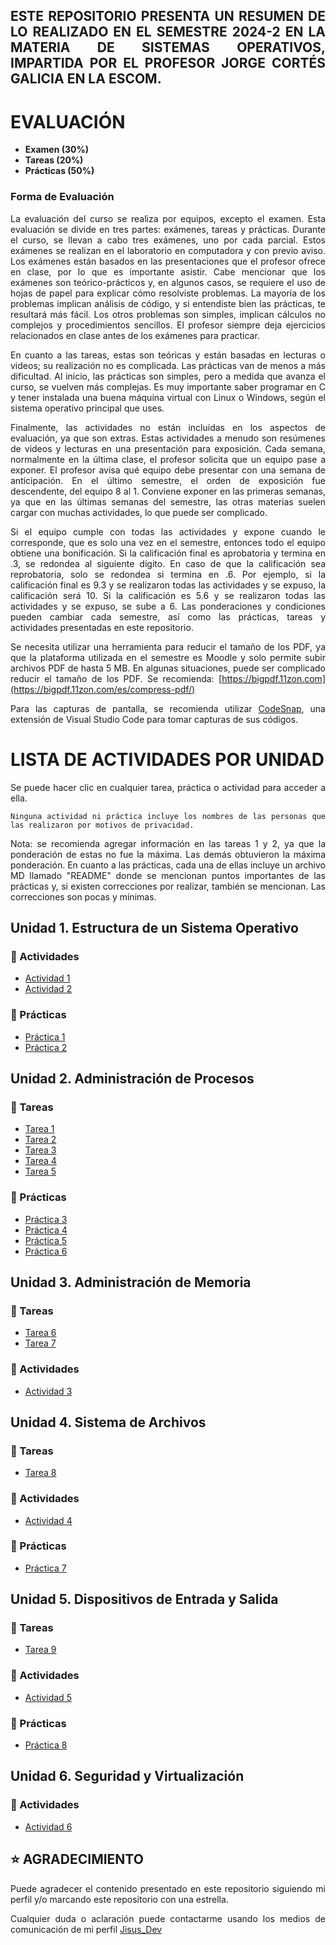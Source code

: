 <div style="text-align: justify;">

## ESTE REPOSITORIO PRESENTA UN RESUMEN DE LO REALIZADO EN EL SEMESTRE 2024-2 EN LA MATERIA DE SISTEMAS OPERATIVOS, IMPARTIDA POR EL PROFESOR JORGE CORTÉS GALICIA EN LA ESCOM.

# EVALUACIÓN

- **Examen (30%)**
- **Tareas (20%)**
- **Prácticas (50%)**

### Forma de Evaluación

La evaluación del curso se realiza por equipos, excepto el examen. Esta evaluación se divide en tres partes: exámenes, tareas y prácticas. Durante el curso, se llevan a cabo tres exámenes, uno por cada parcial. Estos exámenes se realizan en el laboratorio en computadora y con previo aviso. Los exámenes están basados en las presentaciones que el profesor ofrece en clase, por lo que es importante asistir. Cabe mencionar que los exámenes son teórico-prácticos y, en algunos casos, se requiere el uso de hojas de papel para explicar cómo resolviste problemas. La mayoría de los problemas implican análisis de código, y si entendiste bien las prácticas, te resultará más fácil. Los otros problemas son simples, implican cálculos no complejos y procedimientos sencillos. El profesor siempre deja ejercicios relacionados en clase antes de los exámenes para practicar.

En cuanto a las tareas, estas son teóricas y están basadas en lecturas o videos; su realización no es complicada. Las prácticas van de menos a más dificultad. Al inicio, las prácticas son simples, pero a medida que avanza el curso, se vuelven más complejas. Es muy importante saber programar en C y tener instalada una buena máquina virtual con Linux o Windows, según el sistema operativo principal que uses.

Finalmente, las actividades no están incluidas en los aspectos de evaluación, ya que son extras. Estas actividades a menudo son resúmenes de videos y lecturas en una presentación para exposición. Cada semana, normalmente en la última clase, el profesor solicita que un equipo pase a exponer. El profesor avisa qué equipo debe presentar con una semana de anticipación. En el último semestre, el orden de exposición fue descendente, del equipo 8 al 1. Conviene exponer en las primeras semanas, ya que en las últimas semanas del semestre, las otras materias suelen cargar con muchas actividades, lo que puede ser complicado.

Si el equipo cumple con todas las actividades y expone cuando le corresponde, que es solo una vez en el semestre, entonces todo el equipo obtiene una bonificación. Si la calificación final es aprobatoria y termina en .3, se redondea al siguiente dígito. En caso de que la calificación sea reprobatoria, solo se redondea si termina en .6. Por ejemplo, si la calificación final es 9.3 y se realizaron todas las actividades y se expuso, la calificación será 10. Si la calificación es 5.6 y se realizaron todas las actividades y se expuso, se sube a 6. Las ponderaciones y condiciones pueden cambiar cada semestre, así como las prácticas, tareas y actividades presentadas en este repositorio.

Se necesita utilizar una herramienta para reducir el tamaño de los PDF, ya que la plataforma utilizada en el semestre es Moodle y solo permite subir archivos PDF de hasta 5 MB. En algunas situaciones, puede ser complicado reducir el tamaño de los PDF. Se recomienda: [https://bigpdf.11zon.com](https://bigpdf.11zon.com/es/compress-pdf/)


Para las capturas de pantalla, se recomienda utilizar [CodeSnap](https://marketplace.visualstudio.com/items?itemName=adpyke.codesnap), una extensión de Visual Studio Code para tomar capturas de sus códigos.

# LISTA DE ACTIVIDADES POR UNIDAD

Se puede hacer clic en cualquier tarea, práctica o actividad para acceder a ella.

`Ninguna actividad ni práctica incluye los nombres de las personas que las realizaron por motivos de privacidad.`

Nota: se recomienda agregar información en las tareas 1 y 2, ya que la ponderación de estas no fue la máxima. Las demás obtuvieron la máxima ponderación. En cuanto a las prácticas, cada una de ellas incluye un archivo MD llamado "README" donde se mencionan puntos importantes de las prácticas y, si existen correcciones por realizar, también se mencionan. Las correcciones son pocas y mínimas.

## Unidad 1. Estructura de un Sistema Operativo

### 📝 Actividades

- [Actividad 1](Unidad%201.%20Estructura%20de%20un%20Sistema%20Operativo/Unidad1_Actividad1_NombreCompletoAlumno.pdf)
- [Actividad 2](Unidad%201.%20Estructura%20de%20un%20Sistema%20Operativo/Unidad1_Actividad2_NombreCompletoAlumno.pdf)

### 🔧 Prácticas

- [Práctica 1](Unidad%201.%20Estructura%20de%20un%20Sistema%20Operativo/PRACTICA%201)
- [Práctica 2](Unidad%201.%20Estructura%20de%20un%20Sistema%20Operativo/PRACTICA%202)

## Unidad 2. Administración de Procesos

### 📖 Tareas

- [Tarea 1](Unidad%202.%20Administración%20de%20procesos/Unidad2_Tarea1_NombreCompletoAlumno.pdf)
- [Tarea 2](Unidad%202.%20Administración%20de%20procesos/Unidad2_Tarea2_NombreCompletoAlumno.pdf)
- [Tarea 3](Unidad%202.%20Administración%20de%20procesos/Unidad2_Tarea3_NombreCompletoAlumno.pdf)
- [Tarea 4](Unidad%202.%20Administración%20de%20procesos/Unidad2_Tarea4_NombreCompletoAlumno.pdf)
- [Tarea 5](Unidad%202.%20Administración%20de%20procesos/Unidad2_Tarea5_NombreCompletoAlumno.pdf)

### 🔧 Prácticas

- [Práctica 3](Unidad%202.%20Administración%20de%20procesos/PRACTICA%203)
- [Práctica 4](Unidad%202.%20Administración%20de%20procesos/PRACTICA%204)
- [Práctica 5](Unidad%202.%20Administración%20de%20procesos/PRACTICA%205)
- [Práctica 6](Unidad%202.%20Administración%20de%20procesos/PRACTICA%206)

## Unidad 3. Administración de Memoria

### 📖 Tareas

- [Tarea 6](Unidad%203.%20Administración%20de%20memoria/Unidad3_Tarea6_NombreCompletoAlumno.pdf)
- [Tarea 7](Unidad%203.%20Administración%20de%20memoria/Unidad3_Tarea7_NombreCompletoAlumno.pdf)

### 📝 Actividades

- [Actividad 3](Unidad%203.%20Administración%20de%20memoria/Unidad3_Actividad3_NombreCompletoAlumno.pdf)

## Unidad 4. Sistema de Archivos

### 📖 Tareas

- [Tarea 8](Unidad%204.%20Sistema%20de%20archivos/Unidad4_Tarea8_NombreCompletoAlumno.pdf)

### 📝 Actividades

- [Actividad 4](Unidad%204.%20Sistema%20de%20archivos/Unidad4_Actividad4_NombreCompletoAlumno.pdf)

### 🔧 Prácticas

- [Práctica 7](Unidad%204.%20Sistema%20de%20archivos/PRACTICA%207)

## Unidad 5. Dispositivos de Entrada y Salida

### 📖 Tareas

- [Tarea 9](Unidad%205.%20Dispositivos%20de%20entrada%20y%20salida/Unidad5_Tarea9_NombreCompletoAlumno.pdf)

### 📝 Actividades

- [Actividad 5](Unidad%205.%20Dispositivos%20de%20entrada%20y%20salida/Unidad5_Actividad5_NombreCompletoAlumno.pdf)

### 🔧 Prácticas

- [Práctica 8](Unidad%205.%20Dispositivos%20de%20entrada%20y%20salida/PRACTICA%208/)

## Unidad 6. Seguridad y Virtualización

### 📝 Actividades

- [Actividad 6](Unidad%206.%20Seguridad%20y%20Virtualización/Unidad6_Actividad6_NombreCompletoAlumno.pdf)


## ⭐ AGRADECIMIENTO
Puede agradecer el contenido presentado en este repositorio siguiendo mi perfil y/o marcando este repositorio con una estrella.

Cualquier duda o aclaración puede contactarme usando los medios de comunicación de mi perfil [Jisus_Dev](https://github.com/Jisus-Dev)

</div>
